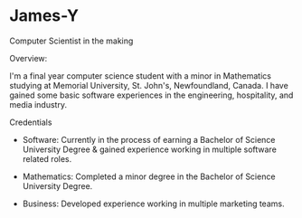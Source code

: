 # James-Y

Computer Scientist in the making

Overview:

I'm a final year computer science student with a minor in Mathematics studying at Memorial University, St. John's, Newfoundland, Canada. I have gained some basic software experiences in the engineering, hospitality, and media industry. 

Credentials

- Software: Currently in the process of earning a Bachelor of Science University Degree & gained experience working in multiple software related roles.

- Mathematics: Completed a minor degree in the Bachelor of Science University Degree.

- Business: Developed experience working in multiple marketing teams.


